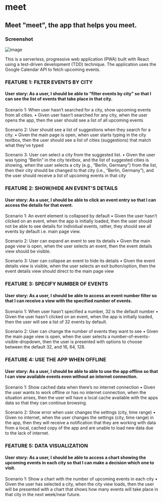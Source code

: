 # meet
## Meet "meet", the app that helps you meet.

### Screenshot
![image](https://user-images.githubusercontent.com/45643632/118409676-a87c6000-b659-11eb-9c26-b62970797bb5.png)

This is a serverless, progressive web application (PWA) built with React using a
test-driven development (TDD) technique. The application uses the Google
Calendar API to fetch upcoming events.

### FEATURE 1: FILTER EVENTS BY CITY
#### User story: As a user, I should be able to “filter events by city” so that I can see the list of events that take place in that city.

Scenario 1: When user hasn’t searched for a city, show upcoming events from all cities.
•	Given user hasn’t searched for any city, when the user opens the app, then the user should see a list of all upcoming events

Scenario 2: User should see a list of suggestions when they search for a city.
•	Given the main page is open, when user starts typing in the city textbox, then the user should see a list of cities (suggestions) that match what they’ve typed

Scenario 3: User can select a city from the suggested list.
•	Given the user was typing “Berlin” in the city textbox, and the list of suggested cities is showing, when the user selects a city (e.g., “Berlin, Germany”) from the list, then their city should be changed to that city (i.e., “Berlin, Germany”), and the user should receive a list of upcoming events in that city

### FEATURE 2: SHOW/HIDE AN EVENT'S DETAILS
#### User story: As a user, I should be able to click an event entry so that I can access the details for that event.

Scenario 1: An event element is collapsed by default
•	Given the user hasn’t clicked on an event, when the app is initially loaded, then the user should not be able to see details for individual events, rather, they should see all events by default i.e. main page view.

Scenario 2: User can expand an event to see its details
•	Given the main page view is open, when the user selects an event, then the event details view should be visible.

Scenario 3: User can collapse an event to hide its details
•	Given the event details view is visible, when the user selects an exit button/option, then the event details view should direct to the main page view

### FEATURE 3: SPECIFY NUMBER OF EVENTS
#### User story: As a user, I should be able to access an event number filter so that I can receive a view with the specified number of events.

Scenario 1: When user hasn’t specified a number, 32 is the default number
•	Given the user hasn’t clicked on an event, when the app is initially loaded, then the user will see a list of 32 events by default.

Scenario 2: User can change the number of events they want to see
•	Given the main page view is open, when the user selects a number-of-events-visible-dropdown, then the user is presented with options to choose between the default 32, and 16, 64, 128.
 
### FEATURE 4: USE THE APP WHEN OFFLINE
#### User story: As a user, I should be able to able to use the app offline so that I can view available events even without an internet connection.

Scenario 1: Show cached data when there’s no internet connection
•	Given the user wants to work offline or has no internet connection, when the situation arises, then the user will have a local cache available with the apps data so that they can continue browsing.

Scenario 2: Show error when user changes the settings (city, time range)
•	Given no internet, when the user changes the settings (city, time range) in the app, then they will receive a notification that they are working with data from a local, cached copy of the app and are unable to load new data due to the lack of internet.

### FEATURE 5: DATA VISUALIZATION
#### User story: As a user, I should be able to access a chart showing the upcoming events in each city so that I can make a decision which one to visit.

Scenario 1: Show a chart with the number of upcoming events in each city
•	Given the user has selected a city, when the city view loads, then the user will be presented with a chart that shows how many events will take place in that city in the next week/near future.
